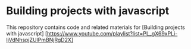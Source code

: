 # Building projects with javascript

This repository contains code and related materials for [Building projects with javascript]
[https://www.youtube.com/playlist?list=PL_gX69xPLi-ljVdNhspjZUlPmBNjRgD2X]